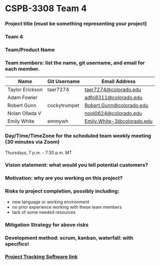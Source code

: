 # CSPB-3308 Team 4

### Project title (must be something representing your project)
### Team 4
### Team/Product Name
### Team members: list the name, git username, and email for each member.
| Name | Git Username | Email Address|
|------|--------------|--------------|
| Taylor Erickson | taer7274 | taer7274@colorado.edu|
| Adam Fowler | | adfo8311@colorado.edu |
| Robert Gunn | cockytrumpet | Robert.Gunn@colorado.edu |
| Nolan Ollada V | | nool0624@colorado.edu |
| Emily White | emmywh| Emily.White-3@colorado.edu |

### Day/Time/TimeZone for the scheduled team weekly meeting (30 minutes via Zoom)
Thursdays, 7 p.m. - 7:30 p.m. MT
### Vision statement: what would you tell potential customers?
### Motivation: why are you working on this project?
### Risks to project completion, possibly including:
- new language or working environment
- no prior experience working with these team members
- lack of some needed resources
### Mitigation Strategy for above risks
### Development method: scrum, kanban, waterfall: with specifics!
### [Project Tracking Software link](https://trello.com/w/cspb3308team4)
